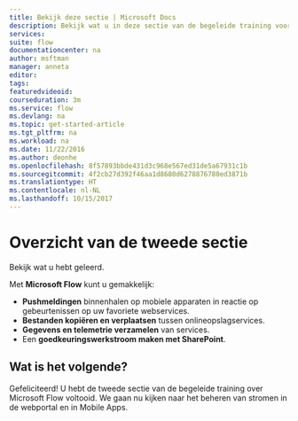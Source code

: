 ```yaml
---
title: Bekijk deze sectie | Microsoft Docs
description: Bekijk wat u in deze sectie van de begeleide training voor Microsoft Flow hebt geleerd.
services: 
suite: flow
documentationcenter: na
author: msftman
manager: anneta
editor: 
tags: 
featuredvideoid: 
courseduration: 3m
ms.service: flow
ms.devlang: na
ms.topic: get-started-article
ms.tgt_pltfrm: na
ms.workload: na
ms.date: 11/22/2016
ms.author: deonhe
ms.openlocfilehash: 8f57893bbde431d3c968e567ed31de5a67931c1b
ms.sourcegitcommit: 4f2cb27d392f46aa1d8680d6278876780ed3871b
ms.translationtype: HT
ms.contentlocale: nl-NL
ms.lasthandoff: 10/15/2017
---
```

# <a name="review-the-second-section"></a>Overzicht van de tweede sectie
Bekijk wat u hebt geleerd.

Met **Microsoft Flow** kunt u gemakkelijk:

* **Pushmeldingen** binnenhalen op mobiele apparaten in reactie op gebeurtenissen op uw favoriete webservices.
* **Bestanden kopiëren en verplaatsen** tussen onlineopslagservices.
* **Gegevens en telemetrie verzamelen** van services.
* Een **goedkeuringswerkstroom maken met SharePoint**.

## <a name="whats-next"></a>Wat is het volgende?
Gefeliciteerd! U hebt de tweede sectie van de begeleide training over Microsoft Flow voltooid. We gaan nu kijken naar het beheren van stromen in de webportal en in Mobile Apps.

